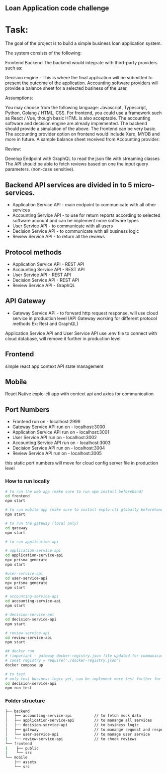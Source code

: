 ## Loan Application code challenge

# Task:
The goal of the project is to build a simple business loan application system.

The system consists of the following:

Frontend
Backend
The backend would integrate with third-party providers such as:

Decision engine - This is where the final application will be submitted to present the outcome of the application.
Accounting software providers will provide a balance sheet for a selected business of the user.

Assumptions:

You may choose from the following language: Javascript, Typescript, Python, Golang / HTML, CSS.
For frontend, you could use a framework such as React / Vue, though basic HTML is also acceptable.
The accounting software and decision engine are already implemented. The backend should provide a simulation of the above.
The frontend can be very basic.
The accounting provider option on frontend would include Xero, MYOB and more in future.
A sample balance sheet received from Accounting provider:

Review:

Develop Endpoint with GraphQL to read the json file with streaming classes
The API should be able to fetch reviews based on one the input query parameters. (non-case sensitive).

## Backend API services are divided in to 5 micro-services. 

* Application Service API - main endpoint to communicate with all other services
* Accounting Service API - to use for return reports according to selected software account and can be implement more software types
* User Service API - to communicate with all users
* Decision Service API - to communicate with all business logic
* Review Service API - to return all the reviews 

## Protocol methods

* Application Service API - REST API
* Accounting Service API - REST API
* User Service API - REST API
* Decision Service API - REST API
* Review Service API - GraphQL

## API Gateway
* Gateway Service API - to forward http request response,  will use cloud service in production level
  (API Gateway working for different protocol methods Ex: Rest and GraphQL)

Application Service API and User Service API use .env file to connect with cloud database, will remove it further in production level

## Frontend 

simple react app context API state management

## Mobile

React Native explo-cli app with context api and axios for communication

## Port Numbers

* Frontend run on - localhost:2999
* Gateway Service API run on - localhost:3000
* Application Service API run on - localhost:3001
* User Service API run on - localhost:3002
* Accounting Service API run on - localhost:3003
* Decision Service API run on - localhost:3004
* Review Service API run on - localhost:3005

this static port numbers will move for cloud config server file in production level

### How to run locally

```bash
# to run the web app (make sure to run npm install beforehand)
cd frontend
npm start 

# to run mobile app (make sure to install explo-cli globally beforehand)
npm start

# to run the gateway (local only)
cd gateway
npm start

# to run application api

# application-service-api
cd application-service-api
npx prisma generate 
npm start

#user-service-api
cd user-service-api
npx prisma generate
npm start

# accounting-service-api
cd accounting-service-api
npm start

# decision-service-api
cd decision-service-api
npm start

# review-service-api
cd review-service-api
npm start

## docker run
# !important - gateway docker-registry.json file updated for communicating between different docker services in docker-compose, if need to run in docker, should change local-registry.json file to docker-registry.json
# const registry = require('./docker-registry.json')
docker compose up

```
```bash
# to test 
# only test business logic yet, can be implement more test further for cover more edge cases
cd decision-service-api
npm run test
```

### Folder structure

```bash
├── backend
│   ├── accounting-service-api          // to fetch mock data
│   ├── application-service-api         // to manange all services
│   ├── decision-service-api            // to business logic
│   ├── gateway                         // to manange request and response
│   └── user-service-api                // to manage user service
|   └── review-service-api		        // to check reviews
└── frontend
|    ├── public
|    └── src
└── mobile
    ├── assets
    └── src



